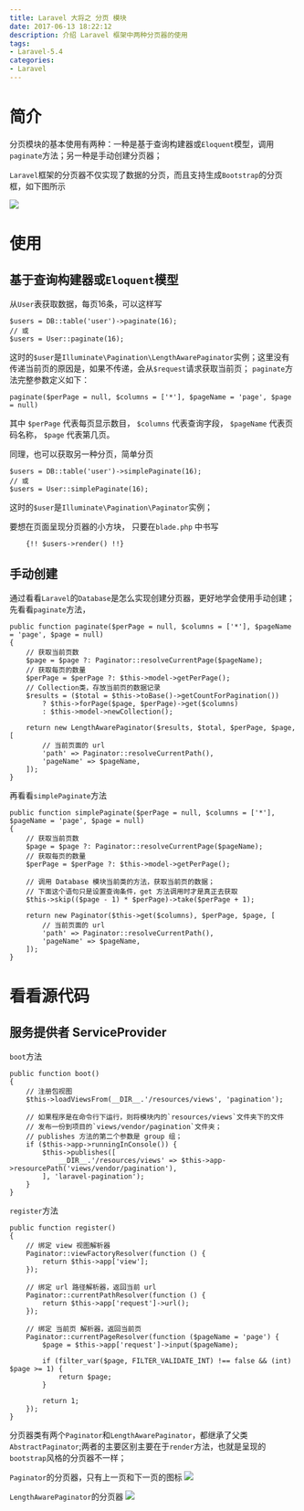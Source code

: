 ```yaml
---
title: Laravel 大将之 分页 模块
date: 2017-06-13 18:22:12
description: 介绍 Laravel 框架中两种分页器的使用
tags:
- Laravel-5.4
categories:
- Laravel
---
```


<!-- toc -->

# 简介
分页模块的基本使用有两种：一种是基于查询构建器或`Eloquent`模型，调用`paginate`方法；另一种是手动创建分页器；

`Laravel`框架的分页器不仅实现了数据的分页，而且支持生成`Bootstrap`的分页框，如下图所示

![][1]

# 使用
## 基于查询构建器或`Eloquent`模型
从`User`表获取数据，每页16条，可以这样写
```
$users = DB::table('user')->paginate(16);
// 或
$users = User::paginate(16);
```
这时的`$user`是`Illuminate\Pagination\LengthAwarePaginator`实例；这里没有传递当前页的原因是，如果不传递，会从`$request`请求获取当前页；
`paginate`方法完整参数定义如下：
```
paginate($perPage = null, $columns = ['*'], $pageName = 'page', $page = null)
```
其中 `$perPage` 代表每页显示数目， `$columns` 代表查询字段， `$pageName` 代表页码名称， `$page` 代表第几页。 

同理，也可以获取另一种分页，简单分页
```
$users = DB::table('user')->simplePaginate(16);
// 或
$users = User::simplePaginate(16);
```
这时的`$user`是`Illuminate\Pagination\Paginator`实例；

要想在页面呈现分页器的小方块， 只要在`blade.php` 中书写
```
    {!! $users->render() !!}
```

## 手动创建
通过看看`Laravel`的`Database`是怎么实现创建分页器，更好地学会使用手动创建；
先看看`paginate`方法，
```
public function paginate($perPage = null, $columns = ['*'], $pageName = 'page', $page = null)   
{               
    // 获取当前页数
    $page = $page ?: Paginator::resolveCurrentPage($pageName);       
    // 获取每页的数量
    $perPage = $perPage ?: $this->model->getPerPage();               
    // Collection类，存放当前页的数据记录
    $results = ($total = $this->toBase()->getCountForPagination())                              
        ? $this->forPage($page, $perPage)->get($columns)                
        : $this->model->newCollection();                                
                                                                                                     
    return new LengthAwarePaginator($results, $total, $perPage, $page, [ 
        // 当前页面的 url
        'path' => Paginator::resolveCurrentPath(),                                              
        'pageName' => $pageName,                                                                
    ]);                                                                                         
}  
```
再看看`simplePaginate`方法
```
public function simplePaginate($perPage = null, $columns = ['*'], $pageName = 'page', $page = null)
{        
    // 获取当前页数
    $page = $page ?: Paginator::resolveCurrentPage($pageName);                                  
    // 获取每页的数量                      
    $perPage = $perPage ?: $this->model->getPerPage();                                          
                                                                                                
    // 调用 Database 模块当前类的方法，获取当前页的数据；
    // 下面这个语句只是设置查询条件，get 方法调用时才是真正去获取
    $this->skip(($page - 1) * $perPage)->take($perPage + 1);                                    
                                                                                                 
    return new Paginator($this->get($columns), $perPage, $page, [  
        // 当前页面的 url
        'path' => Paginator::resolveCurrentPath(),                                              
        'pageName' => $pageName,                                                                
    ]);                                                                                         
} 
```


# 看看源代码
## 服务提供者 ServiceProvider
`boot`方法
```
public function boot()
{
    // 注册包视图
    $this->loadViewsFrom(__DIR__.'/resources/views', 'pagination');

    // 如果程序是在命令行下运行，则将模块内的`resources/views`文件夹下的文件
    // 发布一份到项目的`views/vendor/pagination`文件夹；
    // publishes 方法的第二个参数是 group 组；
    if ($this->app->runningInConsole()) {
        $this->publishes([
            __DIR__.'/resources/views' => $this->app->resourcePath('views/vendor/pagination'),
        ], 'laravel-pagination');
    }
}
```
`register`方法
```
public function register()
{
    // 绑定 view 视图解析器
    Paginator::viewFactoryResolver(function () {
        return $this->app['view'];
    });

    // 绑定 url 路径解析器，返回当前 url
    Paginator::currentPathResolver(function () {
        return $this->app['request']->url();
    });

    // 绑定 当前页 解析器，返回当前页
    Paginator::currentPageResolver(function ($pageName = 'page') {
        $page = $this->app['request']->input($pageName);

        if (filter_var($page, FILTER_VALIDATE_INT) !== false && (int) $page >= 1) {
            return $page;
        }

        return 1;
    });
}
```
分页器类有两个`Paginator`和`LengthAwarePaginator`，都继承了父类`AbstractPaginator`;两者的主要区别主要在于`render`方法，也就是呈现的`bootstrap`风格的分页器不一样；

`Paginator`的分页器，只有上一页和下一页的图标
![][2]

`LengthAwarePaginator`的分页器
![][3]


  [1]: /img/bVO72Q.png
  [2]: /img/bVO73d.png
  [3]: /img/bVO72Q.png
